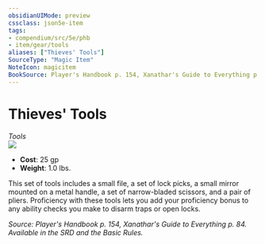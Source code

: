 ```yaml
---
obsidianUIMode: preview
cssclass: json5e-item
tags:
- compendium/src/5e/phb
- item/gear/tools
aliases: ["Thieves' Tools"]
SourceType: "Magic Item"
NoteIcon: magicitem
BookSource: Player's Handbook p. 154, Xanathar's Guide to Everything p. 84. Available in the SRD and the Basic Rules.
---
```

# Thieves' Tools
*Tools*  
![](/2-Mechanics/CLI/items/img/thieves-tools.webp#right)  

- **Cost**: 25 gp
- **Weight**: 1.0 lbs.

This set of tools includes a small file, a set of lock picks, a small mirror mounted on a metal handle, a set of narrow-bladed scissors, and a pair of pliers. Proficiency with these tools lets you add your proficiency bonus to any ability checks you make to disarm traps or open locks.

*Source: Player's Handbook p. 154, Xanathar's Guide to Everything p. 84. Available in the SRD and the Basic Rules.*